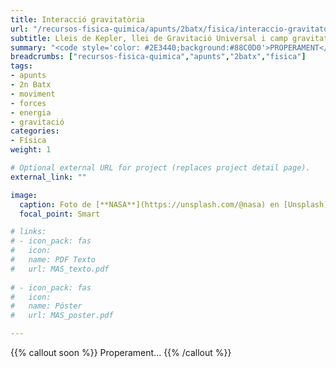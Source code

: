 ```yaml
---
title: Interacció gravitatòria
url: "/recursos-fisica-quimica/apunts/2batx/fisica/interaccio-gravitatoria"
subtitle: Lleis de Kepler, llei de Gravitació Universal i camp gravitatori
summary: "<code style='color: #2E3440;background:#88C0D0'>PROPERAMENT</code> <br> Lleis de Kepler. Llei de Gravitació Universal. Camp gravitatori."
breadcrumbs: ["recursos-fisica-quimica","apunts","2batx","fisica"]
tags:
- apunts
- 2n Batx
- moviment
- forces
- energia
- gravitació
categories:
- Física
weight: 1

# Optional external URL for project (replaces project detail page).
external_link: ""

image:
  caption: Foto de [**NASA**](https://unsplash.com/@nasa) en [Unsplash](https://unsplash.com)
  focal_point: Smart

# links:
# - icon_pack: fas
#   icon:
#   name: PDF Texto
#   url: MAS_texto.pdf
  
# - icon_pack: fas
#   icon:
#   name: Póster
#   url: MAS_poster.pdf

---
```


<!-- <iframe src="https://phet.colorado.edu/sims/html/gravity-force-lab/latest/gravity-force-lab_es.html" width="800" height="600" scrolling="no" allowfullscreen></iframe> -->

<!-- <iframe src="https://phet.colorado.edu/sims/html/gravity-and-orbits/latest/gravity-and-orbits_es.html" width="800" height="600" scrolling="no" allowfullscreen></iframe> -->

<!-- https://twitter.com/cursodefisicaa/status/1346038864171982850?s=12 -->

{{% callout soon %}}
Properament...
{{% /callout %}}